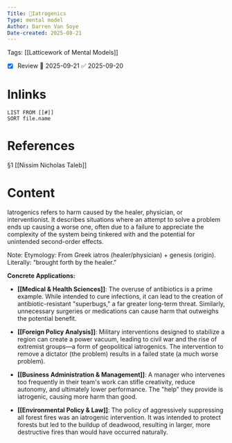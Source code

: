 ```yaml
---
Title: 🧩Iatrogenics
Type: mental model
Author: Darren Van Soye
Date-created: 2025-08-21
---
```

Tags: [[Latticework of Mental Models]]

- [x] Review 📅 2025-09-21 ✅ 2025-09-20

# Inlinks 
```dataview
LIST FROM [[#]]
SORT file.name
```

# References 

§1 [[Nissim Nicholas Taleb]]

# Content

Iatrogenics refers to harm caused by the healer, physician, or interventionist. It describes situations where an attempt to solve a problem ends up causing a worse one, often due to a failure to appreciate the complexity of the system being tinkered with and the potential for unintended second-order effects.

Note: Etymology: From Greek iatros (healer/physician) + genesis (origin). Literally: “brought forth by the healer.”

**Concrete Applications:**

- **[[Medical & Health Sciences]]**: The overuse of antibiotics is a prime example. While intended to cure infections, it can lead to the creation of antibiotic-resistant "superbugs," a far greater long-term threat. Similarly, unnecessary surgeries or medications can cause harm that outweighs the potential benefit.
    
- **[[Foreign Policy Analysis]]**: Military interventions designed to stabilize a region can create a power vacuum, leading to civil war and the rise of extremist groups—a form of geopolitical iatrogenics. The intervention to remove a dictator (the problem) results in a failed state (a much worse problem).
    
- **[[Business Administration & Management]]**: A manager who intervenes too frequently in their team's work can stifle creativity, reduce autonomy, and ultimately lower performance. The "help" they provide is iatrogenic, causing more harm than good.
    
- **[[Environmental Policy & Law]]**: The policy of aggressively suppressing all forest fires was an iatrogenic intervention. It was intended to protect forests but led to the buildup of deadwood, resulting in larger, more destructive fires than would have occurred naturally.
    
